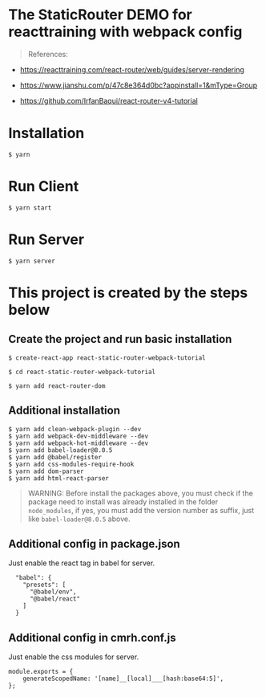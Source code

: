 # The StaticRouter DEMO for reacttraining with webpack config

> References: 
- https://reacttraining.com/react-router/web/guides/server-rendering

- https://www.jianshu.com/p/47c8e364d0bc?appinstall=1&mType=Group

- https://github.com/IrfanBaqui/react-router-v4-tutorial

# Installation

```
$ yarn
```

# Run Client
```
$ yarn start
```

# Run Server
```
$ yarn server
```

# This project is created by the steps below

## Create the project and run basic installation
```
$ create-react-app react-static-router-webpack-tutorial

$ cd react-static-router-webpack-tutorial

$ yarn add react-router-dom
```

## Additional installation

```
$ yarn add clean-webpack-plugin --dev
$ yarn add webpack-dev-middleware --dev
$ yarn add webpack-hot-middleware --dev
$ yarn add babel-loader@8.0.5
$ yarn add @babel/register
$ yarn add css-modules-require-hook
$ yarn add dom-parser
$ yarn add html-react-parser
```
> WARNING: Before install the packages above, you must check if the package need to install was already installed in the folder `node_modules`, if yes, you must add the version number as suffix, just like `babel-loader@8.0.5` above.

## Additional config in package.json
Just enable the react tag in babel for server. 
```
  "babel": {
    "presets": [
      "@babel/env",
      "@babel/react"
    ]
  }
```

## Additional config in cmrh.conf.js
Just enable the css modules for server. 
```
module.exports = {
    generateScopedName: '[name]__[local]___[hash:base64:5]',
};
```



